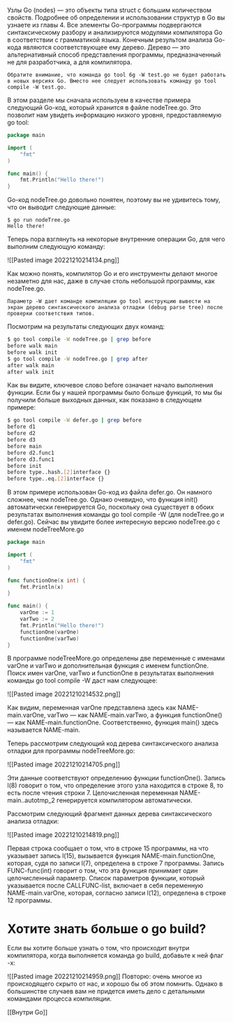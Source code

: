 Узлы Go (nodes) — это объекты типа struct с большим количеством свойств. Подробнее об определении и использовании структур в Go вы узнаете из главы 4. Все  элементы Go-программы подвергаются синтаксическому разбору и анализируются модулями компилятора Go в соответствии с грамматикой языка. Конечным  результом анализа Go-кода являются соответствующее ему дерево. Дерево — это  альтернативный способ представления программы, предназначенный не для разработчика, а для компилятора.

	Обратите внимание, что команда go tool 6g -W test.go не будет работать  в новых версиях Go. Вместо нее следует использовать команду go tool  compile -W test.go.

В этом разделе мы сначала используем в качестве примера следующий Go-код,  который хранится в файле nodeTree.go. Это позволит нам увидеть информацию низкого уровня, предоставляемую go tool:  

```go
package main  

import (  
	"fmt"  
)  

func main() {  
	fmt.Println("Hello there!")  
}  
```
Go-код nodeTree.go довольно понятен, поэтому вы не удивитесь тому, что он  выводит следующие данные:  
```
$ go run nodeTree.go  
Hello there!
```

Теперь пора взглянуть на некоторые внутренние операции Go, для чего выполним следующую команду:

![[Pasted image 20221210214134.png]]

Как можно понять, компилятор Go и его инструменты делают многое незаметно для нас, даже в случае столь небольшой программы, как nodeTree.go.

	Параметр -W дает команде компиляции go tool инструкцию вывести на  экран дерево синтаксического анализа отладки (debug parse tree) после  проверки соответствия типов.

Посмотрим на результаты следующих двух команд:  

```bash
$ go tool compile -W nodeTree.go | grep before  
before walk main  
before walk init  
$ go tool compile -W nodeTree.go | grep after  
after walk main  
after walk init  
```

Как вы видите, ключевое слово before означает начало выполнения функции. Если бы у нашей программы было больше функций, то мы бы получили больше выходных данных, как показано в следующем примере:

```bash
$ go tool compile -W defer.go | grep before  
before d1  
before d2  
before d3  
before main  
before d2.func1  
before d3.func1  
before init  
before type..hash.[2]interface {}  
before type..eq.[2]interface {}
```

В этом примере использован Go-код из файла defer.go. Он намного сложнее,  чем nodeTree.go. Однако очевидно, что функция init() автоматически генерируется  Go, поскольку она существует в обоих результатах выполнения команды go tool  compile -W (для nodeTree.go и defer.go). Сейчас вы увидите более интересную  версию nodeTree.go с именем nodeTreeMore.go

```go
package main  

import (  
	"fmt"  
)  

func functionOne(x int) {  
	fmt.Println(x)  
}  

func main() {  
	varOne := 1  
	varTwo := 2  
	fmt.Println("Hello there!")  
	functionOne(varOne)  
	functionOne(varTwo)  
}
```

В программе nodeTreeMore.go определены две переменные с именами varOne и varTwo и дополнительная функция с именем functionOne. Поиск имен varOne, varTwo и functionOne в результатах выполнения команды go tool compile -W даст  нам следующее:

![[Pasted image 20221210214532.png]]

Как видим, переменная varOne представлена здесь как NAME-main.varOne,  varTwo — как NAME-main.varTwo, а функция functionOne() — как NAME-main.functionOne. Соответственно, функция main() здесь называется NAME-main.

Теперь рассмотрим следующий код дерева синтаксического анализа отладки  для программы nodeTreeMore.go:

![[Pasted image 20221210214705.png]]


Эти данные соответствуют определению функции functionOne(). Запись l(8) говорит о том, что определение этого узла находится в строке 8, то есть после  чтения строки 7. Целочисленная переменная NAME-main..autotmp_2 генерируется компилятором автоматически.

Рассмотрим следующий фрагмент данных дерева синтаксического анализа отладки:

![[Pasted image 20221210214819.png]]

Первая строка сообщает о том, что в строке 15 программы, на что указывает запись l(15), вызывается функция NAME-main.functionOne, которая, судя по записи l(7), определена в строке 7 программы. Запись FUNC-func(int) говорит о том, что эта функция принимает один целочисленный параметр. Список параметров функции, который указывается после CALLFUNC-list, включает в себя переменную  
NAME-main.varOne, которая, согласно записи l(12), определена в строке 12 программы.

# Хотите знать больше о go build?

Если вы хотите больше узнать о том, что происходит внутри компилятора, когда  выполняется команда go build, добавьте к ней флаг -x:

![[Pasted image 20221210214959.png]]
Повторю: очень многое из происходящего скрыто от нас, и хорошо бы об этом  помнить. Однако в большинстве случаев вам не придется иметь дело с детальными командами процесса компиляции.

[[Внутри Go]]




